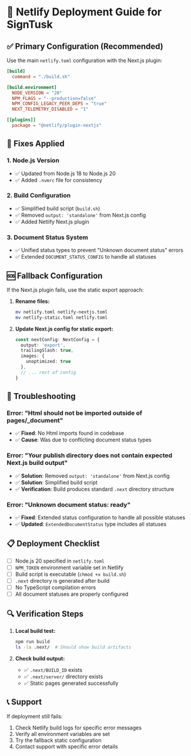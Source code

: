# 🚀 Netlify Deployment Guide for SignTusk

## ✅ **Primary Configuration (Recommended)**

Use the main `netlify.toml` configuration with the Next.js plugin:

```toml
[build]
  command = "./build.sh"

[build.environment]
  NODE_VERSION = "20"
  NPM_FLAGS = "--production=false"
  NPM_CONFIG_LEGACY_PEER_DEPS = "true"
  NEXT_TELEMETRY_DISABLED = "1"

[[plugins]]
  package = "@netlify/plugin-nextjs"
```

## 🔧 **Fixes Applied**

### 1. **Node.js Version**
- ✅ Updated from Node.js 18 to Node.js 20
- ✅ Added `.nvmrc` file for consistency

### 2. **Build Configuration**
- ✅ Simplified build script (`build.sh`)
- ✅ Removed `output: 'standalone'` from Next.js config
- ✅ Added Netlify Next.js plugin

### 3. **Document Status System**
- ✅ Unified status types to prevent "Unknown document status" errors
- ✅ Extended `DOCUMENT_STATUS_CONFIG` to handle all statuses

## 🆘 **Fallback Configuration**

If the Next.js plugin fails, use the static export approach:

1. **Rename files:**
   ```bash
   mv netlify.toml netlify-nextjs.toml
   mv netlify-static.toml netlify.toml
   ```

2. **Update Next.js config for static export:**
   ```typescript
   const nextConfig: NextConfig = {
     output: 'export',
     trailingSlash: true,
     images: {
       unoptimized: true
     },
     // ... rest of config
   }
   ```

## 🐛 **Troubleshooting**

### Error: "Html should not be imported outside of pages/_document"
- ✅ **Fixed**: No Html imports found in codebase
- ✅ **Cause**: Was due to conflicting document status types

### Error: "Your publish directory does not contain expected Next.js build output"
- ✅ **Solution**: Removed `output: 'standalone'` from Next.js config
- ✅ **Solution**: Simplified build script
- ✅ **Verification**: Build produces standard `.next` directory structure

### Error: "Unknown document status: ready"
- ✅ **Fixed**: Extended status configuration to handle all possible statuses
- ✅ **Updated**: `ExtendedDocumentStatus` type includes all statuses

## 📋 **Deployment Checklist**

- [ ] Node.js 20 specified in `netlify.toml`
- [ ] `NPM_TOKEN` environment variable set in Netlify
- [ ] Build script is executable (`chmod +x build.sh`)
- [ ] `.next` directory is generated after build
- [ ] No TypeScript compilation errors
- [ ] All document statuses are properly configured

## 🔍 **Verification Steps**

1. **Local build test:**
   ```bash
   npm run build
   ls -la .next/  # Should show build artifacts
   ```

2. **Check build output:**
   - ✅ `.next/BUILD_ID` exists
   - ✅ `.next/server/` directory exists
   - ✅ Static pages generated successfully

## 📞 **Support**

If deployment still fails:
1. Check Netlify build logs for specific error messages
2. Verify all environment variables are set
3. Try the fallback static configuration
4. Contact support with specific error details
